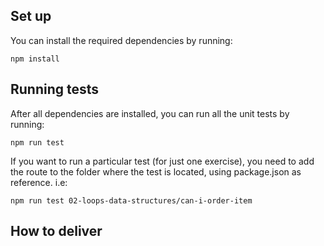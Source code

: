 ## Set up

You can install the required dependencies by running:

`npm install`


## Running tests

After all dependencies are installed, you can run all the unit tests by running:

`npm run test`

If you want to run a particular test (for just one exercise), you need to add the route to the folder where the test is located, using package.json as reference. i.e:

`npm run test 02-loops-data-structures/can-i-order-item`

## How to deliver